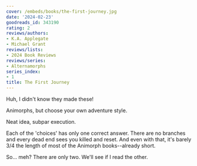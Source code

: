 ```yaml
---
cover: /embeds/books/the-first-journey.jpg
date: '2024-02-23'
goodreads_id: 343190
rating: 2
reviews/authors:
- K.A. Applegate
- Michael Grant
reviews/lists:
- 2024 Book Reviews
reviews/series:
- Alternamorphs
series_index:
- 1
title: The First Journey
---
```

Huh, I didn't know they made these!

Animorphs, but choose your own adventure style. 

Neat idea, subpar execution. 

Each of the 'choices' has only one correct answer. There are no branches and every dead end sees you killed and reset. And even with that, it's barely 3/4 the length of most of the Animorph books--already short. 

So... meh? There are only two. We'll see if I read the other. 

<!--more-->
